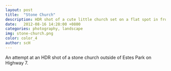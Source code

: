 ```yaml
---
layout: post
title:  "Stone Church"
description: HDR shot of a cute little church set on a flat spot in front of the mountains.
date:   2012-08-16 14:28:00 +0800
categories: photography, landscape
img: stone-church.png
color: color_4
author: scH
---
```


An attempt at an HDR shot of a stone church outside of Estes Park on Highway 7.
